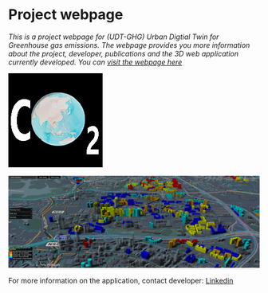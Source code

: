 # Project webpage

*This is a project webpage for (UDT-GHG) Urban Digtial Twin for Greenhouse gas emissions. The webpage provides you more information about the project, developer, publications and the 3D web application currently developed. You can [visit the webpage here](https://udtghg.github.io/)*

![GHG application](icon.jpeg)

![Preview of the app](thumbnail.png)

For more information on the application, contact developer: [Linkedin](https://www.linkedin.com/in/pradeep-attavar-alva-77095012b/)
